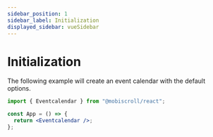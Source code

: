 ```yaml
---
sidebar_position: 1
sidebar_label: Initialization
displayed_sidebar: vueSidebar
---
```


# Initialization

The following example will create an event calendar with the default options.

```jsx
import { Eventcalendar } from "@mobiscroll/react";

const App = () => {
  return <Eventcalendar />;
};
```
